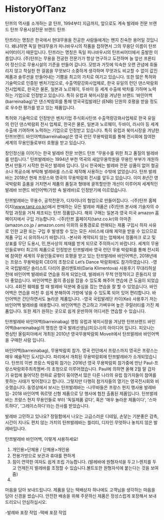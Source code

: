 # HistoryOfTanz
탄쯔의 역사를 소개하는 글
탄쯔, 1994부터 지금까지, 앞으로도 계속
발레바 전문 브랜드 탄쯔
무용시설전문 브랜드 탄쯔

탄쯔라는 명칭은 한국에서 현대무용을 전공한 사람들에게는 왠지 친숙한 용어일 것입니다. 왜냐하면 독일 현대무용가 피나바우시의 작품을 접하면서 그의 무용단 이름이 탄쯔씨어터이기 때문입니다. 탄쯔라는 명칭은 독일 피나바우시의 탄쯔씨어터에서 출발한 이름입니다. 
(주)탄쯔는 무용을 전공한 전문가가 항상 연구하고 도전하며 늘 앞선 프론티어 정신으로 무용시설의 기준을 만들어 갑니다. 모방과 거짓에 익숙한 오랜 관념에 휘둘리지 않고 착실한 한 걸음을 무엇보다 소중하게 생각하며 무엇과도 비교할 수 없이 값진 제품과 솔루션을 만들어내는 기쁨을 최고의 가치로 여기고 있습니다.
또한 많은 특허와 기술력으로 인증된 벤처기업으로, 수출역량강화사업체로, 한국 유일의 런던 댄스박람회전시업체로, 한국은 물론, 일본과 노르웨이, 두바이 등 세계 수출에 박차를 가하며 노력하는 기업으로 인정받고 있습니다. 특히 유럽과 북미시장을 겨냥한 브랜드 ‘바인어백(barreinabag)’은 댄스박람회를 통해 영국국립발레단 (ENB) 단원의 호평을 받을 정도로 우수한 평가를 받고 있는 제품입니다.
 
특허와 기술력으로 인정받은 벤처기업 주식회사탄쯔
수출역량강화사업체로 한국 유일의 런던 댄스박람회 전시 업체로, 한국은 물론, 일본과 노르웨이, 두바이, 러시아 등 세계 수출에 기여하며 노력하는 기업으로 인정받고 있습니다. 특히 유럽과 북미시장을 겨냥한 탄쯔브랜드 바인어백(barreinabag)은 영국 런던 무용박람회를 통해 전시회에 참여한 세계의 무용인들로부터 호평을 받고 있습니다.
 
장인정신을 이어가는 한국 발레바 전문 브랜드 탄쯔
“무용수를 위한 최고 품질의 발레바를 만듭니다.”
탄쯔발레바는 1994년 부천 역곡의 새암무용학원을 무용인 부부가 개원하면서 만들기 시작한 한국산 발레바 입니다. 당시 한국에는 발레바 전문 상품이 없어 철공소나 목공소에 부탁해 발레바를 스스로 제작해 사용하는 수밖에 없었습니다.  탄쯔  발레바는 2018년 현재 프랑스와 영국의 무용박람회 전시를 앞두고 있습니다.
이미 8년간 영국박람회 출품을 거치면서 제품의 품질과 형태에 괄목할만한 개선이 이루어져 세계적인 발레바 브랜드 바인어백(가방 속 발레바)로 인정받기에 이르렀습니다.
 
탄쯔발레바는 무용수, 공학전문가, 디자이너의 협업으로 만들어집니다.
-(주)탄쯔 홈페이지(www.tanz.co.kr)에서 판매하는 모든 발레바 제품은 (주)탄쯔 본사에 기술자의 수작업 과정을 거쳐 제조되는 탄쯔 정품입니다. 해외 구매는 일본과 영국 미국 amazon 홈페이지에서 구입 가능합니다.
-(주)탄쯔 홈페이지(tanz.co.kr)와 아마존(amazon.co.jp / amazon.com) 이외의 유통경로로 판매되는 제품 구입시 하자 사유로 인한 교환 또는 구입 후 발생할 수 있는 모든 서비스에 대해 제약을 받을 수 있으므로 제품 구입 시 유의하시기 바랍니다.
-본사와 계약되지 않는 업체에서 정품마크 로고 및 상표를 무단 도용시, 민,현사상의 제재를 받게 되므로 주의하시기 바랍니다.
세계의 무용인들로부터 최고의 제품으로 인정받은 탄쯔발레바
영국 런던 무용 박람회를 통해 전시회에 참여한 세계의 무용인들로부터 호평을 받고 있는 탄쯔발레바 바인어백은, 2018년에는 프랑스 무용박람회 CEO의 초청으로 Let’s Dance 박람회에도 참가하였습니다.
-영국 국립발레단 솔리스트 다리어 클리멘토바(Daria Klimentova) 사용후기
무대리허설 전에 바인어백 발레바로 연습을 하게 되었는데, 발레바가 무척 안정적이고 흔들리지 않아 좋았습니다. 바인어백은 몸의 중심을 잡을 수 있도록 해주어 연습에 큰 도움이 되었습니다. 4회전 훼떼를 할 때 발레바 덕분에 중심을 잡는 연습을 잘 할 수 있었습니다. 바인어백은 연습을 마친 후 쉽게 분해하여 가방에 넣을 수 있도록 되어 있어 편리합니다. 바인어백은 간단하면서도 놀라운 제품입니다.
-영국 국립발레단 카이(Kei) 사용후기
저는 바인어백 발레바를 애용합니다. 바인어백은 견고하고 가벼우며 높은 쿠럴러티를 가진 제품입니다. 또한 제가 원하는 곳으로 쉽게 운반하여 어디서든 연습할 수 있습니다.
 
 
탄쯔발레바 바인어백(barreinabag) 명칭
유럽과 북미시장을 겨냥한 탄쯔브랜드 바인어백(barreinabag)의 명칭은 영국 발레선생님(피오나)의 아이디어 입니다. 피오나는 켄싱턴 올림피아에서 개최된 2010년 영국무용박람회 Moveit에서 탄쯔발레바 바인어백을 구매한 사람 입니다.
 
바인어백(barreinabag), 무용박람회 참가. 영국 런던에서 프랑스까지
영국은
프랑스는 매우 예술적인 도시입니다. 파리에서 개최된 무용박람회에 탄쯔발레바가 소개되었습니다. 탄쯔의 이번 프랑스 박람회 참가는 2016년 영국 무용박람회 참가중에 만난 Paul-프랑스박람회주최측멤버-의 초청으로 이루어졌습니다. Paul에 의하면 올해 2월 말 갑자기 유럽에 들어닥친 한파로 공항이 묶이면서 많은 다른 나라의 유럽 참가자들이 참여를 못하는 사태가 빚어졌다고 합니다. 그렇지만 다행히 참가자들의 열기는 영국전시회와 비슷했습니다. 동영상에서 보시는 탄쯔발레바는 -나무바들은 프랑스 현지 행사용 발레바임- 2018 바인어백 쿼르텟 신형 제품으로 당 행사에 협찬 출품된 제품입니다. 탄쯔발레바는 프랑스 현지 무용인들로 부터 '독일제품 같다', 혹은 '매우 놀라운 제품이다', '스마트하다', '그레이스하다'라는 찬사를 받았습니다.
 
발레바 고민하고 있나요?
정밀함에서 나오는 고급스러운 디테일, 손닿는 기분좋은 감촉, 시간이 지나도 편치 않는 가치의 탄쯔발레바는 퀄리티, 디자인 무엇하나 놓치지 않은 발레바입니다.
 
탄쯔발레바 바인어백, 이렇게 사용하세요!
1. 개인용>단체용 / 단체용>개인용
2. 전용가방으로 보관과 휴대를 편하게
3. 힘이 연약한 여자도 쉽게 조립 가능합니다. (발레바에 원형자석을 두고 l-렌치를 두고 언제든지 발레바를 조정할 수 있습니다.볼트또한 원형자석에 붙는다는 것을 보여줌)
4.
 
마음을 담아 보내드립니다.
제품을 담는 택배상자 하나에도 고객님을 생각하는 마음을 담아 신경을 썼습니다. 안전한 배송을 위해 주문하신 제품은 정성스럽게 포장해서 보내드리오니 안심하십시오.
 
-발레바 포장 작업
-택배 포장 작업 
